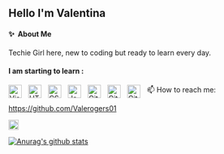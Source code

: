 ## Hello I'm **Valentina**

#### ✨&nbsp; About Me
Techie Girl here, new to coding but ready to learn every day.  

#### I am starting to learn :

<img align="left" alt="Visual Studio Code" width="26px" src="https://cdn.jsdelivr.net/gh/devicons/devicon/icons/vscode/vscode-original.svg" style="padding-right:10px;" />
<img align="left" alt="HTML5" width="26px" src="https://cdn.jsdelivr.net/gh/devicons/devicon/icons/html5/html5-original.svg" style="padding-right:10px;" /><img align="left" alt="CSS3" width="26px" src="https://cdn.jsdelivr.net/gh/devicons/devicon/icons/css3/css3-original.svg" style="padding-right:10px;" />
<img align="left" alt="JavaScript" width="26px" src="https://cdn.jsdelivr.net/gh/devicons/devicon/icons/javascript/javascript-original.svg" style="padding-right:10px;" />
<img align="left" alt="Git" width="26px" src="https://cdn.jsdelivr.net/gh/devicons/devicon/icons/git/git-original.svg" style="padding-right:10px;" />
<img align="left" alt="GitHub" width="26px" src="https://user-images.githubusercontent.com/3369400/139447912-e0f43f33-6d9f-45f8-be46-2df5bbc91289.png" style="padding-right:10px;" />
<img align="left" alt="GitHub" width="26px" src="https://user-images.githubusercontent.com/3369400/139448065-39a229ba-4b06-434b-bc67-616e2ed80c8f.png" style="padding-right:10px;" />



📫 How to reach me: 

https://github.com/Valerogers01 


[<img src="https://raw.githubusercontent.com/valerogers01/valerogers01/master/socials/linkedin.png" height="20em" align="center" alt="Follow Valentina Rogers on LinkedIn" title="Follow Valentina Rogers on LinkedIn"/>](https://www.linkedin.com/in/valentina-rogers-669aba330/)


[![Anurag's github stats](https://github-readme-stats.vercel.app/api?username=Valerogers01)](https://github.com/anuraghazra/github-readme-stats)
